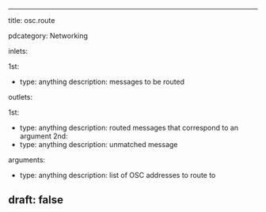 --- 


title: osc.route

pdcategory: Networking

inlets:

  1st:
  - type: anything
    description: messages to be routed

outlets:

  1st:
  - type: anything
    description: routed messages that correspond to an argument
  2nd:
  - type: anything
    description: unmatched message

arguments:
  - type: anything
    description: list of OSC addresses to route to





draft: false
---